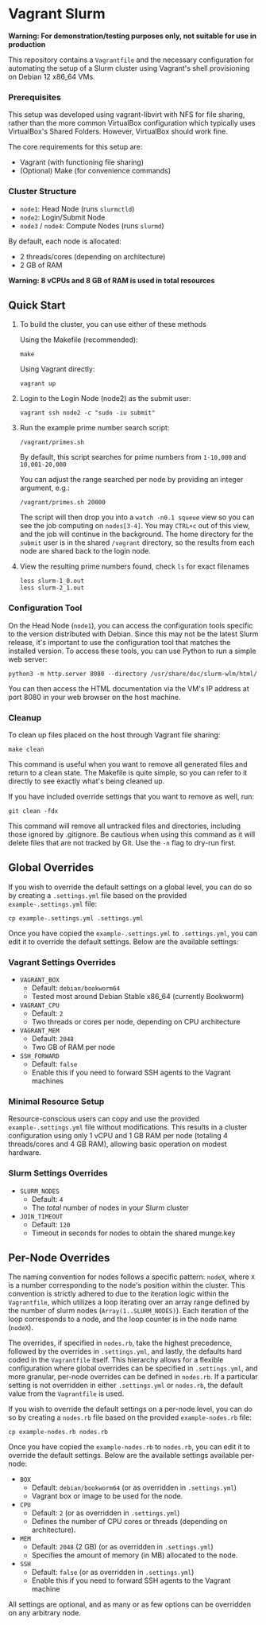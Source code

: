 # Vagrant Slurm

**Warning: For demonstration/testing purposes only, not suitable for use in production**

This repository contains a `Vagrantfile` and the necessary configuration for
automating the setup of a Slurm cluster using Vagrant's shell provisioning on
Debian 12 x86_64 VMs.

### Prerequisites

This setup was developed using vagrant-libvirt with NFS for file sharing,
rather than the more common VirtualBox configuration which typically uses
VirtualBox's Shared Folders. However, VirtualBox should work fine.

The core requirements for this setup are:
- Vagrant (with functioning file sharing)
- (Optional) Make (for convenience commands)

### Cluster Structure
- `node1`: Head Node (runs `slurmctld`)
- `node2`: Login/Submit Node
- `node3` / `node4`: Compute Nodes (runs `slurmd`)

By default, each node is allocated:
- 2 threads/cores (depending on architecture)
- 2 GB of RAM

**Warning: 8 vCPUs and 8 GB of RAM is used in total resources**

## Quick Start

1. To build the cluster, you can use either of these methods

    Using the Makefile (recommended):

       make

    Using Vagrant directly:

       vagrant up

2. Login to the Login Node (node2) as the submit user:

       vagrant ssh node2 -c "sudo -iu submit"


3. Run the example prime number search script:

	   /vagrant/primes.sh

	By default, this script searches for prime numbers from `1-10,000` and `10,001-20,000`

   You can adjust the range searched per node by providing an integer argument, e.g.:

	   /vagrant/primes.sh 20000

	The script will then drop you into a `watch -n0.1 squeue` view so you can see
   the job computing on `nodes[3-4]`. You may `CTRL+c` out of this view, and
   the job will continue in the background. The home directory for the `submit`
   user is in the shared `/vagrant` directory, so the results from each node are
   shared back to the login node.

4. View the resulting prime numbers found, check `ls` for exact filenames

       less slurm-1_0.out
       less slurm-2_1.out

### Configuration Tool

On the Head Node (`node1`), you can access the configuration tools specific to
the version distributed with Debian. Since this may not be the latest Slurm
release, it's important to use the configuration tool that matches the
installed version. To access these tools, you can use Python to run a simple
web server:

	python3 -m http.server 8080 --directory /usr/share/doc/slurm-wlm/html/

You can then access the HTML documentation via the VM's IP address at port 8080
in your web browser on the host machine.

### Cleanup
To clean up files placed on the host through Vagrant file sharing:

	make clean

This command is useful when you want to remove all generated files and return
to a clean state. The Makefile is quite simple, so you can refer to it directly
to see exactly what's being cleaned up.

If you have included override settings that you want to remove as well, run:

	git clean -fdx

This command will remove all untracked files and directories, including those
ignored by .gitignore. Be cautious when using this command as it will delete
files that are not tracked by Git. Use the `-n` flag to dry-run first.

## Global Overrides
If you wish to override the default settings on a global level,
you can do so by creating a `.settings.yml` file based on the provided
`example-.settings.yml` file:

	cp example-.settings.yml .settings.yml

Once you have copied the `example-.settings.yml` to `.settings.yml`, you can
edit it to override the default settings. Below are the available settings:

### Vagrant Settings Overrides
- `VAGRANT_BOX`
  - Default: `debian/bookworm64`
  - Tested most around Debian Stable x86_64 (currently Bookworm)
- `VAGRANT_CPU`
  - Default: `2`
  - Two threads or cores per node, depending on CPU architecture
- `VAGRANT_MEM`
  - Default: `2048`
  - Two GB of RAM per node
- `SSH_FORWARD`
  - Default: `false`
  - Enable this if you need to forward SSH agents to the Vagrant machines

### Minimal Resource Setup
Resource-conscious users can copy and use the provided `example-.settings.yml`
file without modifications. This results in a cluster configuration using only
1 vCPU and 1 GB RAM per node (totaling 4 threads/cores and 4 GB RAM), allowing
basic operation on modest hardware.

### Slurm Settings Overrides
- `SLURM_NODES`
  - Default: `4`
  - The _total_ number of nodes in your Slurm cluster
- `JOIN_TIMEOUT`
  - Default: `120`
  - Timeout in seconds for nodes to obtain the shared munge.key

## Per-Node Overrides
The naming convention for nodes follows a specific pattern: `nodeX`, where `X`
is a number corresponding to the node's position within the cluster. This
convention is strictly adhered to due to the iteration logic within the
`Vagrantfile`, which utilizes a loop iterating over an array range defined by
the number of slurm nodes (`Array(1..SLURM_NODES)`). Each iteration of the loop
corresponds to a node, and the loop counter is in the node name (`nodeX`).

The overrides, if specified in `nodes.rb`, take the highest precedence,
followed by the overrides in `.settings.yml`, and lastly, the defaults hard
coded in the `Vagrantfile` itself. This hierarchy allows for a flexible
configuration where global overrides can be specified in `.settings.yml`, and
more granular, per-node overrides can be defined in `nodes.rb`. If a particular
setting is not overridden in either `.settings.yml` or `nodes.rb`, the default
value from the `Vagrantfile` is used.

If you wish to override the default settings on a per-node level, you can do so
by creating a `nodes.rb` file based on the provided `example-nodes.rb` file:

	cp example-nodes.rb nodes.rb

Once you have copied the `example-nodes.rb` to `nodes.rb`, you can edit it to
override the default settings. Below are the available settings available
per-node:

- `BOX`
  - Default: `debian/bookworm64` (or as overridden in `.settings.yml`)
  - Vagrant box or image to be used for the node.
- `CPU`
  - Default: `2` (or as overridden in `.settings.yml`)
  - Defines the number of CPU cores or threads (depending on architecture).
- `MEM`
  - Default: `2048` (2 GB) (or as overridden in `.settings.yml`)
  - Specifies the amount of memory (in MB) allocated to the node.
- `SSH`
  - Default: `false` (or as overridden in `.settings.yml`)
  - Enable this if you need to forward SSH agents to the Vagrant machine

All settings are optional, and as many or as few options can be overridden on
any arbitrary node.
